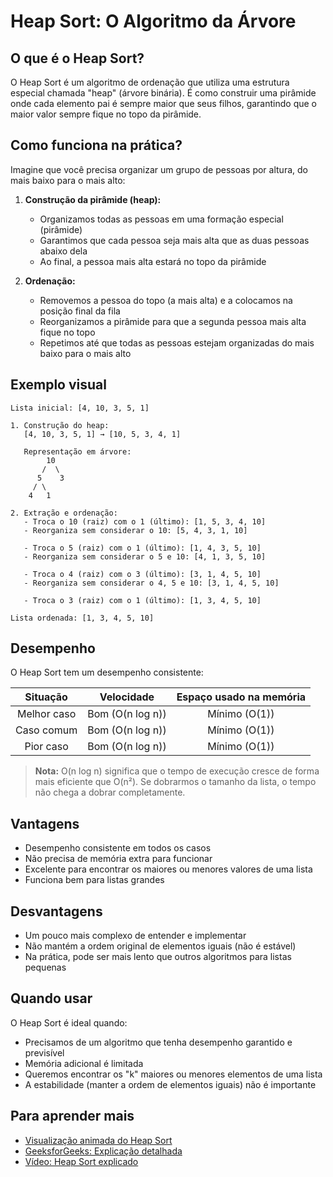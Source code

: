 # Heap Sort: O Algoritmo da Árvore

## O que é o Heap Sort?
O Heap Sort é um algoritmo de ordenação que utiliza uma estrutura especial chamada "heap" (árvore binária). É como construir uma pirâmide onde cada elemento pai é sempre maior que seus filhos, garantindo que o maior valor sempre fique no topo da pirâmide.

## Como funciona na prática?

Imagine que você precisa organizar um grupo de pessoas por altura, do mais baixo para o mais alto:

1. **Construção da pirâmide (heap):**
   - Organizamos todas as pessoas em uma formação especial (pirâmide)
   - Garantimos que cada pessoa seja mais alta que as duas pessoas abaixo dela
   - Ao final, a pessoa mais alta estará no topo da pirâmide

2. **Ordenação:**
   - Removemos a pessoa do topo (a mais alta) e a colocamos na posição final da fila
   - Reorganizamos a pirâmide para que a segunda pessoa mais alta fique no topo
   - Repetimos até que todas as pessoas estejam organizadas do mais baixo para o mais alto

## Exemplo visual
```
Lista inicial: [4, 10, 3, 5, 1]

1. Construção do heap:
   [4, 10, 3, 5, 1] → [10, 5, 3, 4, 1]
   
   Representação em árvore:
        10
       /  \
      5    3
     / \
    4   1

2. Extração e ordenação:
   - Troca o 10 (raiz) com o 1 (último): [1, 5, 3, 4, 10]
   - Reorganiza sem considerar o 10: [5, 4, 3, 1, 10]
   
   - Troca o 5 (raiz) com o 1 (último): [1, 4, 3, 5, 10]
   - Reorganiza sem considerar o 5 e 10: [4, 1, 3, 5, 10]
   
   - Troca o 4 (raiz) com o 3 (último): [3, 1, 4, 5, 10]
   - Reorganiza sem considerar o 4, 5 e 10: [3, 1, 4, 5, 10]
   
   - Troca o 3 (raiz) com o 1 (último): [1, 3, 4, 5, 10]
   
Lista ordenada: [1, 3, 4, 5, 10]
```

## Desempenho

O Heap Sort tem um desempenho consistente:

| Situação         | Velocidade            | Espaço usado na memória |
|:----------------:|:---------------------:|:-----------------------:|
| Melhor caso      | Bom (O(n log n))      | Mínimo (O(1))           |
| Caso comum       | Bom (O(n log n))      | Mínimo (O(1))           |
| Pior caso        | Bom (O(n log n))      | Mínimo (O(1))           |

> **Nota:** O(n log n) significa que o tempo de execução cresce de forma mais eficiente que O(n²). Se dobrarmos o tamanho da lista, o tempo não chega a dobrar completamente.

## Vantagens
+ Desempenho consistente em todos os casos
+ Não precisa de memória extra para funcionar
+ Excelente para encontrar os maiores ou menores valores de uma lista
+ Funciona bem para listas grandes

## Desvantagens
+ Um pouco mais complexo de entender e implementar
+ Não mantém a ordem original de elementos iguais (não é estável)
+ Na prática, pode ser mais lento que outros algoritmos para listas pequenas

## Quando usar
O Heap Sort é ideal quando:
+ Precisamos de um algoritmo que tenha desempenho garantido e previsível
+ Memória adicional é limitada
+ Queremos encontrar os "k" maiores ou menores elementos de uma lista
+ A estabilidade (manter a ordem de elementos iguais) não é importante

## Para aprender mais
+ [Visualização animada do Heap Sort](https://visualgo.net/en/sorting)
+ [GeeksforGeeks: Explicação detalhada](https://www.geeksforgeeks.org/heap-sort/)
+ [Vídeo: Heap Sort explicado](https://www.youtube.com/watch?v=2DmK_H7IdTo)